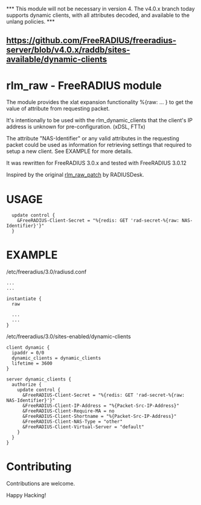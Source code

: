 *** This module will not be necessary in version 4. The v4.0.x branch today supports dynamic clients, with all attributes decoded, and available to the unlang policies. ***

https://github.com/FreeRADIUS/freeradius-server/blob/v4.0.x/raddb/sites-available/dynamic-clients
---

# rlm_raw - FreeRADIUS module
The module provides the xlat expansion functionality %{raw: ... } to get the value of attribute from requesting packet.

It's intentionally to be used with the rlm_dynamic_clients that the client's IP address is unknown for pre-configuration. (xDSL, FTTx)

The attribute "NAS-Identifier" or any valid attributes in the requesting packet could be used as information for retrieving settings that required to setup a new client. See EXAMPLE for more details.

It was rewritten for FreeRADIUS 3.0.x and tested with FreeRADIUS 3.0.12

Inspired by the original [rlm_raw_patch](http://sourceforge.net/p/radiusdesk/code/HEAD/tree/trunk/rd_cake/Setup/Radius/rlm_raw_patch?format=raw) by RADIUSDesk.

USAGE
=====

```
  update control {
    &FreeRADIUS-Client-Secret = "%{redis: GET 'rad-secret-%{raw: NAS-Identifier}'}"
  }

```


EXAMPLE
=======

/etc/freeradius/3.0/radiusd.conf
```
...
...

instantiate {
  raw

  ...
  ...
}
```
/etc/freeradius/3.0/sites-enabled/dynamic-clients
```
client dynamic {
  ipaddr = 0/0
  dynamic_clients = dynamic_clients
  lifetime = 3600
}

server dynamic_clients {
  authorize {
    update control {
      &FreeRADIUS-Client-Secret = "%{redis: GET 'rad-secret-%{raw: NAS-Identifier}'}"
      &FreeRADIUS-Client-IP-Address = "%{Packet-Src-IP-Address}"
      &FreeRADIUS-Client-Require-MA = no
      &FreeRADIUS-Client-Shortname = "%{Packet-Src-IP-Address}"
      &FreeRADIUS-Client-NAS-Type = "other"
      &FreeRADIUS-Client-Virtual-Server = "default"
    }
  }
}
```

Contributing
============

Contributions are welcome.

Happy Hacking!
